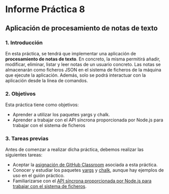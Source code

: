# Informe Práctica 8

## Aplicación de procesamiento de notas de texto

### 1. Introducción

En esta práctica, se tendrá que implementar una aplicación de **procesamiento de notas de texto**. En concreto, la misma permitirá añadir, modificar, eliminar, listar y leer notas de un usuario concreto. Las notas se almacenarán como ficheros JSON en el sistema de ficheros de la máquina que ejecute la aplicación. Además, solo se podrá interactuar con la aplicación desde la línea de comandos.

### 2. Objetivos

Esta práctica tiene como objetivos:

- Aprender a utilizar los paquetes yargs y chalk.
- Aprender a trabajar con el API síncrona proporcionada por Node.js para trabajar con el sistema de ficheros

### 3. Tareas previas

Antes de comenzar a realizar dicha práctica, debemos realizar las siguientes tareas:

- Aceptar la [asignación de GitHub Classroom](https://classroom.github.com/assignment-invitations/906f18610f5e4a289890edf2c0ceb0f4/status) asociada a esta práctica.
- Conocer y estudiar los paquetes [yargs](https://www.npmjs.com/package/yargs) y [chalk](https://www.npmjs.com/package/chalk), aunque hay ejemplos de uso en el guión práctico.
- Familiarizarse con el [API síncrona proporcionada por Node.js para trabajar con el sistema de ficheros](https://nodejs.org/dist/latest-v15.x/docs/api/fs.html#fs_synchronous_api).
